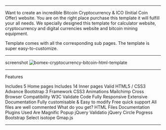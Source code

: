 ___________________________________________________________________________________________________________________
Want to create an incredible Bitcoin Cryptocurrency & ICO (Initial Coin Offer) website. You are on the right place purchase this template it will fulfill your all needs. We specially designed this template for calculator website, cryptocurrency and digital currencies website and bitcoin mining equipment.

Template comes with all the corresponding sub pages. The template is super easy-to-customize.
____________________________________________________________________________________________________________________
screenshot
![bomex-cryptocurrency-bitcoin-html-template](https://user-images.githubusercontent.com/89033750/162638378-914d8188-673c-4a72-9736-4d64075fd3ed.png)
____________________________________________________________________________________________________________________
Features

Includes 5 Home pages
Includes 14 Inner pages
Valid HTML5 / CSS3
Advance Bootstrap 3 Framework
CSS3 Animations
Mailchimp
Cross Browser Compatibility
W3C Validate Code
Fully Responsive
Extensive Documentation
Fully customisable & Easy to modify
Free quick support
All files are well commented
What do you get?
HTML Files
Documentation
Plugins Used Are
Magnific Popup
jQuery Validatio
jQuery Circle Pogress
Bootstrap Select
isotope
Gmap.js
______________________________________________________________________________________________________________________
